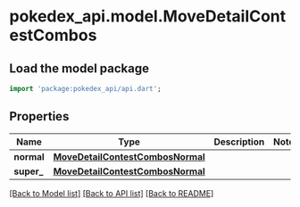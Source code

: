 # pokedex_api.model.MoveDetailContestCombos

## Load the model package
```dart
import 'package:pokedex_api/api.dart';
```

## Properties
Name | Type | Description | Notes
------------ | ------------- | ------------- | -------------
**normal** | [**MoveDetailContestCombosNormal**](MoveDetailContestCombosNormal.md) |  | 
**super_** | [**MoveDetailContestCombosNormal**](MoveDetailContestCombosNormal.md) |  | 

[[Back to Model list]](../README.md#documentation-for-models) [[Back to API list]](../README.md#documentation-for-api-endpoints) [[Back to README]](../README.md)


